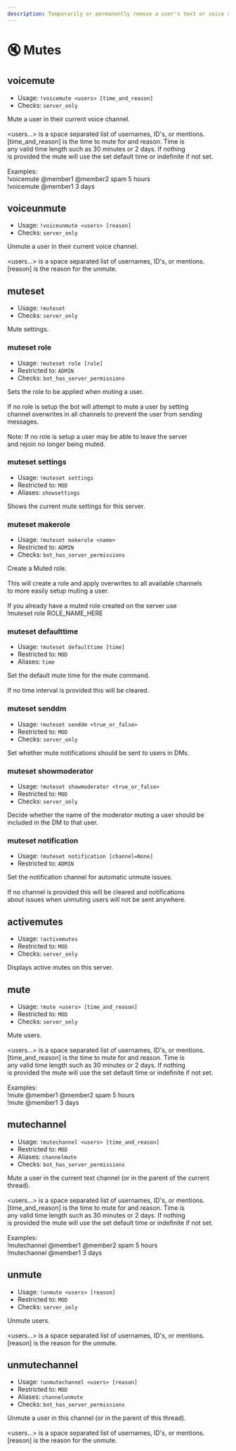 ```yaml
---
description: Temporarily or permanently remove a user's text or voice ability.
---
```


# 🔇 Mutes

## voicemute

* Usage: `!voicemute <users> [time_and_reason]`
* Checks: `server_only`

Mute a user in their current voice channel.\
\
\<users...> is a space separated list of usernames, ID's, or mentions.\
\[time\_and\_reason] is the time to mute for and reason. Time is\
any valid time length such as 30 minutes or 2 days. If nothing\
is provided the mute will use the set default time or indefinite if not set.\
\
Examples:\
!voicemute @member1 @member2 spam 5 hours\
!voicemute @member1 3 days

## voiceunmute

* Usage: `!voiceunmute <users> [reason]`
* Checks: `server_only`

Unmute a user in their current voice channel.\
\
\<users...> is a space separated list of usernames, ID's, or mentions.\
\[reason] is the reason for the unmute.

## muteset

* Usage: `!muteset`
* Checks: `server_only`

Mute settings.

### muteset role

* Usage: `!muteset role [role]`
* Restricted to: `ADMIN`
* Checks: `bot_has_server_permissions`

Sets the role to be applied when muting a user.\
\
If no role is setup the bot will attempt to mute a user by setting\
channel overwrites in all channels to prevent the user from sending messages.\
\
Note: If no role is setup a user may be able to leave the server\
and rejoin no longer being muted.

### muteset settings

* Usage: `!muteset settings`
* Restricted to: `MOD`
* Aliases: `showsettings`

Shows the current mute settings for this server.

### muteset makerole

* Usage: `!muteset makerole <name>`
* Restricted to: `ADMIN`
* Checks: `bot_has_server_permissions`

Create a Muted role.\
\
This will create a role and apply overwrites to all available channels\
to more easily setup muting a user.\
\
If you already have a muted role created on the server use\
!muteset role ROLE\_NAME\_HERE

### muteset defaulttime

* Usage: `!muteset defaulttime [time]`
* Restricted to: `MOD`
* Aliases: `time`

Set the default mute time for the mute command.\
\
If no time interval is provided this will be cleared.

### muteset senddm

* Usage: `!muteset senddm <true_or_false>`
* Restricted to: `MOD`
* Checks: `server_only`

Set whether mute notifications should be sent to users in DMs.

### muteset showmoderator

* Usage: `!muteset showmoderator <true_or_false>`
* Restricted to: `MOD`
* Checks: `server_only`

Decide whether the name of the moderator muting a user should be included in the DM to that user.

### muteset notification

* Usage: `!muteset notification [channel=None]`
* Restricted to: `ADMIN`

Set the notification channel for automatic unmute issues.\
\
If no channel is provided this will be cleared and notifications\
about issues when unmuting users will not be sent anywhere.

## activemutes

* Usage: `!activemutes`
* Restricted to: `MOD`
* Checks: `server_only`

Displays active mutes on this server.

## mute

* Usage: `!mute <users> [time_and_reason]`
* Restricted to: `MOD`
* Checks: `server_only`

Mute users.\
\
\<users...> is a space separated list of usernames, ID's, or mentions.\
\[time\_and\_reason] is the time to mute for and reason. Time is\
any valid time length such as 30 minutes or 2 days. If nothing\
is provided the mute will use the set default time or indefinite if not set.\
\
Examples:\
!mute @member1 @member2 spam 5 hours\
!mute @member1 3 days

## mutechannel

* Usage: `!mutechannel <users> [time_and_reason]`
* Restricted to: `MOD`
* Aliases: `channelmute`
* Checks: `bot_has_server_permissions`

Mute a user in the current text channel (or in the parent of the current thread).\
\
\<users...> is a space separated list of usernames, ID's, or mentions.\
\[time\_and\_reason] is the time to mute for and reason. Time is\
any valid time length such as 30 minutes or 2 days. If nothing\
is provided the mute will use the set default time or indefinite if not set.\
\
Examples:\
!mutechannel @member1 @member2 spam 5 hours\
!mutechannel @member1 3 days

## unmute

* Usage: `!unmute <users> [reason]`
* Restricted to: `MOD`
* Checks: `server_only`

Unmute users.\
\
\<users...> is a space separated list of usernames, ID's, or mentions.\
\[reason] is the reason for the unmute.

## unmutechannel

* Usage: `!unmutechannel <users> [reason]`
* Restricted to: `MOD`
* Aliases: `channelunmute`
* Checks: `bot_has_server_permissions`

Unmute a user in this channel (or in the parent of this thread).\
\
\<users...> is a space separated list of usernames, ID's, or mentions.\
\[reason] is the reason for the unmute.

